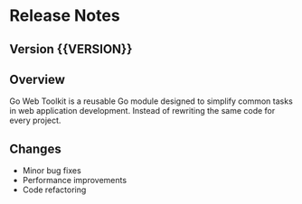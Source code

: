 # Release Notes

## Version {{VERSION}}

## Overview

Go Web Toolkit is a reusable Go module designed to simplify common tasks in web application development. Instead of rewriting the same code for every project.

## Changes

- Minor bug fixes
- Performance improvements
- Code refactoring
